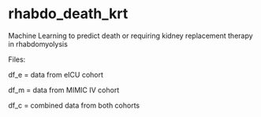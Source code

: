 # rhabdo_death_krt
Machine Learning to predict death or requiring kidney replacement therapy in rhabdomyolysis

Files:

df_e = data from eICU cohort

df_m = data from MIMIC IV cohort

df_c = combined data from both cohorts
